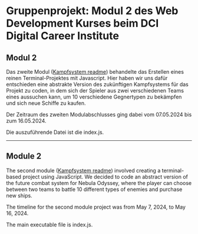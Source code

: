 # Gruppenprojekt: Modul 2 des Web Development Kurses beim DCI Digital Career Institute

## Modul 2

Das zweite Modul (<a href="https://github.com/Mynchro/DCI_Nebula-Odyssey_Modul1-2/blob/main/kampfsystem/kampfsystem.md">Kampfsystem readme</a>) behandelte das Erstellen eines reinen Terminal-Projektes mit Javascript.
Hier haben wir uns dafür entschieden eine abstrakte Version des zukünftigen Kampfsystems für das Projekt zu coden,
in dem sich der Spieler aus zwei verschiedenen Teams eines aussuchen kann, um 10 verschiedene Gegnertypen zu bekämpfen und sich neue Schiffe zu kaufen.

Der Zeitraum des zweiten Modulabschlusses ging dabei vom 07.05.2024 bis zum 16.05.2024.

Die auszuführende Datei ist die index.js.

---

## Module 2

The second module (<a href="https://github.com/Mynchro/DCI_Nebula-Odyssey_Modul1-2/blob/main/kampfsystem/kampfsystem.md">Kampfsystem readme</a>) involved creating a terminal-based project using JavaScript.
We decided to code an abstract version of the future combat system for Nebula Odyssey, where the player can choose between two teams to battle 10 different types of enemies and purchase new ships.

The timeline for the second module project was from May 7, 2024, to May 16, 2024.

The main executable file is index.js.
